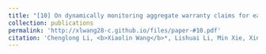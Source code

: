 ```yaml
---
title: "[10] On dynamically monitoring aggregate warranty claims for early detection of reliability problems"
collection: publications
permalink: 'http://xlwang28-c.github.io/files/paper-#10.pdf'
citation: 'Chenglong Li, <b>Xiaolin Wang</b>*, Lishuai Li, Min Xie, Xin Wang. (2020). &quot;On dynamically monitoring aggregate warranty claims for early detection of reliability problems.&quot; <i>IISE Transactions</i>. 52(5), 568-587.'
---
```

